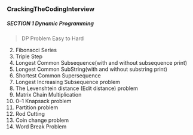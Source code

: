### CrackingTheCodingInterview

##### SECTION 1 Dynamic Programming

> DP Problem Easy to Hard

2. Fibonacci Series
3.  Triple Step
4. Longest Common Subsequence(with and without subsequence print)
5.  Longest Common SubString(with and without substring print)
6.  Shortest Common Supersequence
7.  Longest Increasing Subsequence problem
8. The Levenshtein distance (Edit distance) problem
9.  Matrix Chain Multiplication
10.  0–1 Knapsack problem
11.  Partition problem
12.  Rod Cutting
13.  Coin change problem
14.  Word Break Problem
